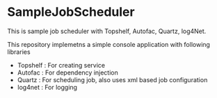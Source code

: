# SampleJobScheduler
This is sample job scheduler with Topshelf, Autofac, Quartz, log4Net. 

This repository implemetns a simple console application with following libraries

- Topshelf : For creating service
- Autofac : For dependency injection 
- Quartz : For scheduling job, also uses xml based job configuration 
- log4net : For logging 

